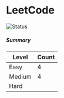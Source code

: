 # LeetCode

![Status](https://img.shields.io/badge/status-8%2F329-brightgreen.svg)

##### Summary

| Level  | Count|
|--------|------|
| Easy   |  4   |
| Medium |  4   |
| Hard   |      |
